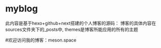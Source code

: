 # myblog
此内容是基于hexo+github+next搭建的个人博客的源码：
博客的具体内容在sources文件夹下的_posts中,
themes是博客所能应用的所有的主题

#欢迎访问我的博客：meson.space

